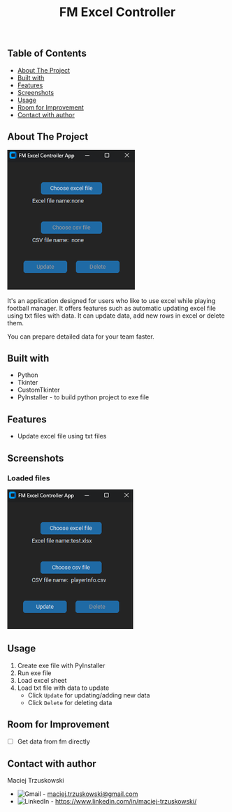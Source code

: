 <div align="center">
  <h1 align="center">FM Excel Controller</h1>  
  <br/>
</div>

## Table of Contents
* [About The Project](#about-the-project)
* [Built with](#built-with)
* [Features](#features)
* [Screenshots](#screenshots)
* [Usage](#usage)
* [Room for Improvement](#room-for-improvement)
* [Contact with author](#contact-with-author)

## About The Project

![Main screen][main-screenshot]

It's an application designed for users who like to use excel while playing football manager. It offers features such as automatic updating excel file using
txt files with data. It can update data, add new rows in excel or delete them.

You can prepare detailed data for your team faster.

## Built with

* Python
* Tkinter
* CustomTkinter
* PyInstaller - to build python project to exe file

## Features

* Update excel file using txt files

## Screenshots

### Loaded files
![loaded_files screen][loaded-files-screenshot]

## Usage

1. Create exe file with PyInstaller
2. Run exe file
3. Load excel sheet
4. Load txt file with data to update
   - Click `Update` for updating/adding new data
   - Click `Delete` for deleting data
  
## Room for Improvement

- [ ] Get data from fm directly

## Contact with author

Maciej Trzuskowski

- ![Gmail][gmail-icon] - maciej.trzuskowski@gmail.com
- ![LinkedIn][linkedin-icon] - https://www.linkedin.com/in/maciej-trzuskowski/

[main-screenshot]: screenshots/main.png
[loaded-files-screenshot]: screenshots/loaded_files.png
[gmail-icon]: https://img.shields.io/badge/Gmail-D14836?style=for-the-badge&logo=gmail&logoColor=white
[linkedin-icon]: https://img.shields.io/badge/LinkedIn-0077B5?style=for-the-badge&logo=linkedin&logoColor=white
